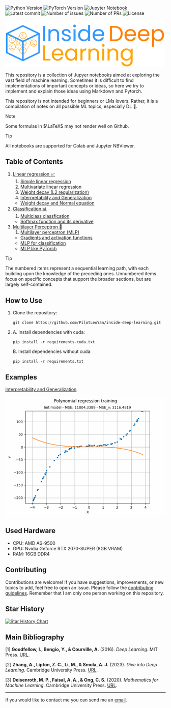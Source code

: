 ![Python Version](https://img.shields.io/badge/python-3.13-blue)
![PyTorch Version](https://img.shields.io/badge/pytorch-2.6.0-blue)
![Jupyter Notebook](https://img.shields.io/badge/Jupyter-Notebook-blue) <br>
![Latest commit](https://img.shields.io/github/last-commit/PilotLeoYan/inside-deep-learning)
![Number of issues](https://img.shields.io/github/issues/PilotLeoYan/inside-deep-learning?color=green)
![Number of PRs](https://img.shields.io/github/issues-pr/PilotLeoYan/inside-deep-learning?color=green)
![License](https://img.shields.io/badge/License-MIT-yellow)

<p align="center">
<picture>
   <source media="(prefers-color-scheme: dark)" srcset="images/inside-deep-learning-logo.png" width="500">
   <img alt="Inside Deep learning logo" src="images/inside-deep-learning-logo.png" width="500">
</picture>
</p>

This repository is a collection of Jupyer notebooks aimed at exploring the vast field of machine learning. Sometimes it is difficult to find implementations of important concepts or ideas, so here we try to implement and explain those ideas using Markdown and Pytorch. 

This repository is not intended for beginners or LMs lovers. Rather, it is a compilation of notes on all possible ML topics, especially DL 🧠.

> [!NOTE]
> Some formulas in $\LaTeX$ may not render well on Github.

> [!TIP]
> All notebooks are supported for Colab and Jupyter NBViewer.

## Table of Contents

1. [Linear regression 📈](1-linear-regression)
    1. [Simple linear regression](1-linear-regression/1-1-simple-linear-regression.ipynb)
    2. [Multivariate linear regression](1-linear-regression/1-2-multivariate-linear-regression.ipynb)
    3. [Weight decay (L2 regularization)](1-linear-regression/1-3-weight-decay.ipynb)
    4. [Interpretability and Generalization](1-linear-regression/1-4-interpretability-generalization.ipynb)
    + [Weight decay and Normal equation](1-linear-regression/weight-decay-and-normal-equation.ipynb)
2. [Classification 📊](2-classification)
    1. [Multiclass classfication](2-classification/2-1-multiclass-classification.ipynb)
    + [Softmax function and its derivative](2-classification/softmax-function-and-its-derivative.ipynb)
3. [Multilayer Perceptron 🧠](3-multilayer-perceptron)
    1. [Multilayer perceptron (MLP)](3-multilayer-perceptron/3-1-mlp.ipynb)
    + [Gradients and activation functions](3-multilayer-perceptron/gradients-and-activation-functions.ipynb)
    + [MLP for classification](3-multilayer-perceptron/mlp-for-classification.ipynb)
    + [MLP like PyTorch](3-multilayer-perceptron/mlp-like-pytorch.ipynb)
  
> [!TIP]
> The numbered items represent a sequential learning path, with each building upon the knowledge of the preceding ones.
> Unnumbered items focus on specific concepts that support the broader sections, but are largely self-contained.

## How to Use

1. Clone the repository:
   ```
   git clone https://github.com/PilotLeoYan/inside-deep-learning.git
   ```
2.
   A. Install dependencies with cuda:
   ```
   pip install -r requirements-cuda.txt
   ```
   B. Install dependencies without cuda:
   ```
   pip install -r requirements.txt
   ```

## Examples

[Interpretability and Generalization](1-linear-regression/1-4-interpretability-generalization.ipynb)
<p align="center">
    <img src="images/ridge-regression-training.gif" width="520"\>
</p>

## Used Hardware

* CPU: AMD A6-9500
* GPU: Nvidia Geforce RTX 2070-SUPER (8GB VRAM)
* RAM: 16GB DDR4

## Contributing

Contributions are welcome! If you have suggestions, improvements, or new topics to add, feel free to open an issue. Please follow the [contributing guidelines](CONTRIBUTING.md).
Remember that I am only one person working on this repository.

## Star History

[![Star History Chart](https://api.star-history.com/svg?repos=PilotLeoYan/inside-deep-learning&type=Date)](https://www.star-history.com/#PilotLeoYan/inside-deep-learning&Date)

## Main Bibliography

<a id="1">[1]</a> 
**Goodfellow, I., Bengio, Y., & Courville, A.** (2016). *Deep Learning*. MIT Press. [URL](http://www.deeplearningbook.org).

<a id="2">[2]</a> 
**Zhang, A., Lipton, Z. C., Li, M., & Smola, A. J.** (2023). *Dive into Deep Learning*. Cambridge University Press. [URL](https://D2L.ai).

<a id="3">[3]</a> 
**Deisenroth, M. P., Faisal, A. A., & Ong, C. S.** (2020). *Mathematics for Machine Learning*. Cambridge University Press. [URL](https://mml-book.github.io/).

---

If you would like to contact me you can send me an [email](mailto:leofabyano@gmail.com).

